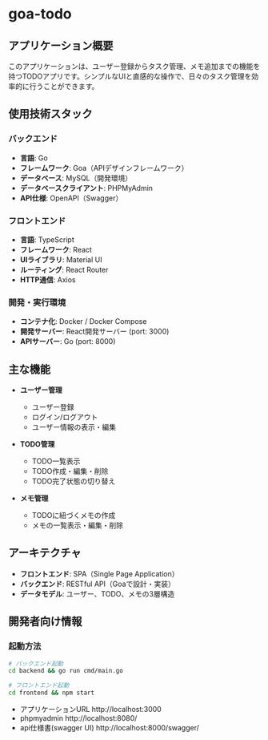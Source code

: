 # goa-todo

## アプリケーション概要

このアプリケーションは、ユーザー登録からタスク管理、メモ追加までの機能を持つTODOアプリです。シンプルなUIと直感的な操作で、日々のタスク管理を効率的に行うことができます。

## 使用技術スタック

### バックエンド
- **言語**: Go
- **フレームワーク**: Goa（APIデザインフレームワーク）
- **データベース**: MySQL（開発環境）
- **データベースクライアント**: PHPMyAdmin
- **API仕様**: OpenAPI（Swagger）

### フロントエンド
- **言語**: TypeScript
- **フレームワーク**: React
- **UIライブラリ**: Material UI
- **ルーティング**: React Router
- **HTTP通信**: Axios

### 開発・実行環境
- **コンテナ化**: Docker / Docker Compose
- **開発サーバー**: React開発サーバー (port: 3000)
- **APIサーバー**: Go (port: 8000)

## 主な機能

- **ユーザー管理**
  - ユーザー登録
  - ログイン/ログアウト
  - ユーザー情報の表示・編集

- **TODO管理**
  - TODO一覧表示
  - TODO作成・編集・削除
  - TODO完了状態の切り替え

- **メモ管理**
  - TODOに紐づくメモの作成
  - メモの一覧表示・編集・削除

## アーキテクチャ

- **フロントエンド**: SPA（Single Page Application）
- **バックエンド**: RESTful API（Goaで設計・実装）
- **データモデル**: ユーザー、TODO、メモの3層構造

## 開発者向け情報

### 起動方法
```bash
# バックエンド起動
cd backend && go run cmd/main.go

# フロントエンド起動
cd frontend && npm start
```

- アプリケーションURL
  http://localhost:3000
- phpmyadmin
  http://localhost:8080/
- api仕様書(swagger UI)
  http://localhost:8000/swagger/

